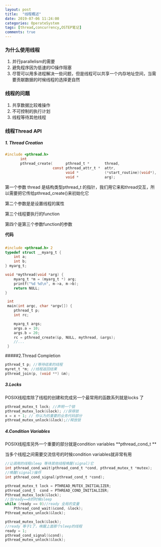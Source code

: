 ```yaml
---
layout: post
title:  "线程概述"
date: 2019-07-06 11:24:00
categories: OperateSystem
tags: [thread,concurrency,OSTEP笔记]
comments: true
---
```

### 为什么使用线程 
1. 并行parallelism的需要
2. 避免程序因为低速的IO操作阻塞
3. 尽管可以用多进程解决一些问题，但是线程可以共享一个内存地址空间，当需要贡献数据的时候线程的选择更自然
### 线程的问题
1. 共享数据比较难操作
2. 不可控制的执行计划
3. 线程等待其他线程
### 线程Thread API
##### 1. Thread Creation

```c
#include <pthread.h>
       int
       pthread_create(      pthread_t *       thread,
                      const pthread_attr_t *  attr,
                            void *            (*start_routine)(void*),
                            void *            arg);
```
第一个参数 thread 是结构类型pthread_t 的指针，我们用它来和thread交互，所以需要把它传给pthread_create()来初始化它

第二个参数是是设置线程的属性

第三个线程要执行的function

第四个是第三个参数function的参数

**代码**

```c

#include <pthread.h> 2
typedef struct __myarg_t {
	int a;
	int b;
} myarg_t;

void *mythread(void *arg) {
	myarg_t *m = (myarg_t *) arg;
    printf("%d %d\n", m->a, m->b);
	return NULL;
}

 int
 main(int argc, char *argv[]) {
 	pthread_t p;
 	int rc;

 	myarg_t args;
 	args.a = 10;
 	args.b = 20;
 	rc = pthread_create(&p, NULL, mythread, &args);
 	//...
 }
```
#####2.Thread Completion

```c
pthread_t p; //等待结束的线程
myret_t *m; //线程返回结果
pthread_join(p, (void **) &m);
```

##### 3.Locks

POSIX线程库除了线程的创建和完成另一个最常用的函数系列就是locks 了

```c
pthread_mutex_t lock; //声明一个锁
pthread_mutex_lock(&lock); //获得锁
x = x + 1; // 你认为的重要的业务代码部分
pthread_mutex_unlock(&lock);//释放锁
```

##### 4.Condition Variables

POSIX线程库另外一个重要的部分就是condition variables   **pthread_cond_t **

当多个线程之间需要交流信号的时候condition variables就非常有用

```c
//让调用的线程sleep 等待其他线程唤醒(signal)它
int pthread_cond_wait(pthread_cond_t *cond, pthread_mutex_t *mutex);
//唤醒(signal)操作
int pthread_cond_signal(pthread_cond_t *cond);
```

```c
pthread_mutex_t lock = PTHREAD_MUTEX_INITIALIZER;
pthread_cond_t  cond = PTHREAD_COND_INITIALIZER;
Pthread_mutex_lock(&lock);
//当ready==0的时候sleep
while (ready == 0)//ready 全局的变量
    Pthread_cond_wait(&cond, &lock);
Pthread_mutex_unlock(&lock);
```

```c
pthread_mutex_lock(&lock);
//ready 等于1了，唤醒上面那个sleep的线程
ready = 1;
pthread_cond_signal(&cond);
pthread_mutex_unlock(&lock);
```

